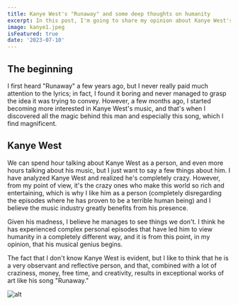 ```yaml
---
title: Kanye West's "Runaway" and some deep thoughts on humanity
excerpt: In this post, I'm going to share my opinion about Kanye West's song "Runaway." I want to discuss my thoughts on human behavior and explore its origins.
image: kanye1.jpeg
isFeatured: true
date: '2023-07-10'
---
```


## The beginning

I first heard "Runaway" a few years ago, but I never really paid much attention to the lyrics; in fact, I found it boring and never managed to grasp the idea it was trying to convey. However, a few months ago, I started becoming more interested in Kanye West's music, and that's when I discovered all the magic behind this man and especially this song, which I find magnificent.

## Kanye West

We can spend hour talking about Kanye West as a person, and even more hours talking about his music, but I just want to say a few things about him. I have analyzed Kanye West and realized he's completely crazy. However, from my point of view, it's the crazy ones who make this world so rich and entertaining, which is why I like him as a person (completely disregarding the episodes where he has proven to be a terrible human being) and I believe the music industry greatly benefits from his presence.

Given his madness, I believe he manages to see things we don't. I think he has experienced complex personal episodes that have led him to view humanity in a completely different way, and it is from this point, in my opinion, that his musical genius begins.

The fact that I don't know Kanye West is evident, but I like to think that he is a very observant and reflective person, and that, combined with a lot of craziness, money, free time, and creativity, results in exceptional works of art like his song "Runaway."

![alt](kanye2.jpeg)